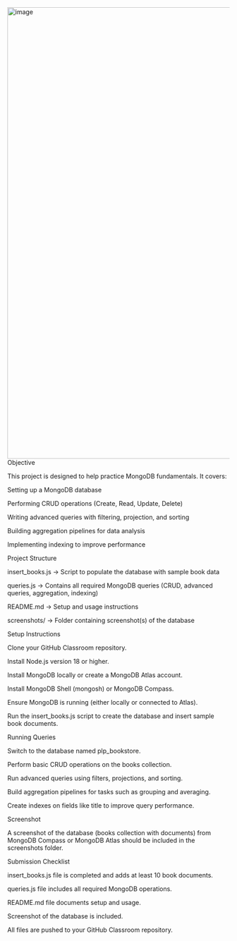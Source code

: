 <img width="1024" height="1024" alt="image" src="https://github.com/user-attachments/assets/d9ebb65a-a274-463c-b619-0aebc66355c2" />
Objective

This project is designed to help practice MongoDB fundamentals. It covers:

Setting up a MongoDB database

Performing CRUD operations (Create, Read, Update, Delete)

Writing advanced queries with filtering, projection, and sorting

Building aggregation pipelines for data analysis

Implementing indexing to improve performance

Project Structure

insert_books.js → Script to populate the database with sample book data

queries.js → Contains all required MongoDB queries (CRUD, advanced queries, aggregation, indexing)

README.md → Setup and usage instructions

screenshots/ → Folder containing screenshot(s) of the database

Setup Instructions

Clone your GitHub Classroom repository.

Install Node.js version 18 or higher.

Install MongoDB locally or create a MongoDB Atlas account.

Install MongoDB Shell (mongosh) or MongoDB Compass.

Ensure MongoDB is running (either locally or connected to Atlas).

Run the insert_books.js script to create the database and insert sample book documents.

Running Queries

Switch to the database named plp_bookstore.

Perform basic CRUD operations on the books collection.

Run advanced queries using filters, projections, and sorting.

Build aggregation pipelines for tasks such as grouping and averaging.

Create indexes on fields like title to improve query performance.

Screenshot

A screenshot of the database (books collection with documents) from MongoDB Compass or MongoDB Atlas should be included in the screenshots folder.

Submission Checklist

insert_books.js file is completed and adds at least 10 book documents.

queries.js file includes all required MongoDB operations.

README.md file documents setup and usage.

Screenshot of the database is included.

All files are pushed to your GitHub Classroom repository.
